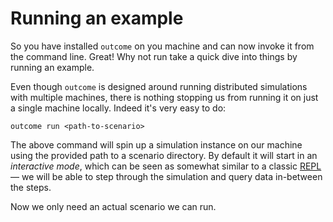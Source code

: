 # Running an example

So you have installed `outcome` on you machine and can now invoke it from the command line. Great! Why not run take a quick dive into things by running an example.

Even though `outcome` is designed around running distributed simulations with multiple machines, there is nothing stopping us from running it on just a single machine locally. Indeed it's very easy to do:

```
outcome run <path-to-scenario>
```

The above command will spin up a simulation instance on our machine using the provided path to a scenario directory. By default it will start in an *interactive mode*, which can be seen as somewhat similar to a classic [REPL](https://en.wikipedia.org/wiki/Read%E2%80%93eval%E2%80%93print_loop) — we will be able to step through the simulation and query data in-between the steps.

Now we only need an actual scenario we can run.
